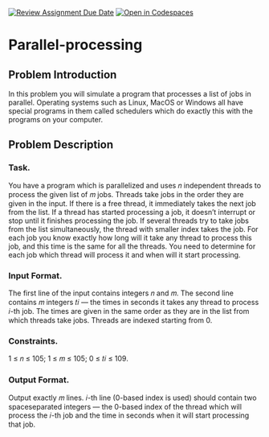 [![Review Assignment Due Date](https://classroom.github.com/assets/deadline-readme-button-24ddc0f5d75046c5622901739e7c5dd533143b0c8e959d652212380cedb1ea36.svg)](https://classroom.github.com/a/0j0_o71R)
[![Open in Codespaces](https://classroom.github.com/assets/launch-codespace-7f7980b617ed060a017424585567c406b6ee15c891e84e1186181d67ecf80aa0.svg)](https://classroom.github.com/open-in-codespaces?assignment_repo_id=11265890)
# Parallel-processing
## Problem Introduction
In this problem you will simulate a program that processes a list of jobs in parallel. Operating systems such
as Linux, MacOS or Windows all have special programs in them called schedulers which do exactly this with
the programs on your computer.
## Problem Description
### Task. 
You have a program which is parallelized and uses 𝑛 independent threads to process the given list of 𝑚 jobs. Threads take jobs in the order they are given in the input. If there is a free thread, it immediately takes the next job from the list. If a thread has started processing a job, it doesn’t interrupt or stop until it finishes processing the job. If several threads try to take jobs from the list simultaneously, the thread with smaller index takes the job. For each job you know exactly how long will it take any thread to process this job, and this time is the same for all the threads. You need to determine for each job which thread will process it and when will it start processing.
### Input Format. 
The first line of the input contains integers 𝑛 and 𝑚.
The second line contains 𝑚 integers 𝑡𝑖 — the times in seconds it takes any thread to process 𝑖-th job. The times are given in the same order as they are in the list from which threads take jobs.
Threads are indexed starting from 0.
### Constraints. 
1 ≤ 𝑛 ≤ 105; 1 ≤ 𝑚 ≤ 105; 0 ≤ 𝑡𝑖 ≤ 109.
### Output Format. 
Output exactly 𝑚 lines. 𝑖-th line (0-based index is used) should contain two spaceseparated integers — the 0-based index of the thread which will process the 𝑖-th job and the time in seconds when it will start processing that job.